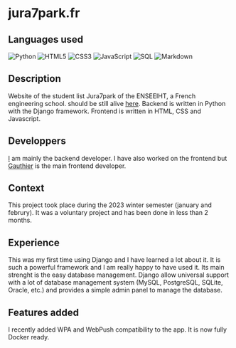 # jura7park.fr

## Languages used

<img alt="Python" src="https://img.shields.io/badge/-Python-23272A?style=flat&logo=python"> <img alt="HTML5" src="https://img.shields.io/badge/-HTML5-23272A?style=flat&logo=html5"> <img alt="CSS3" src="https://img.shields.io/badge/-CSS3-23272A?style=flat&logo=css3"> <img alt="JavaScript" src="https://img.shields.io/badge/-JavaScript-23272A?style=flat&logo=javascript"> <img alt="SQL" src="https://img.shields.io/badge/-SQL-23272A?style=flat&logo=postgresql"> <img alt="Markdown" src="https://img.shields.io/badge/-Markdown-23272A?style=flat&logo=markdown">

## Description
Website of the student list Jura7park of the ENSEEIHT, a French engineering school. should be still alive [here](https://jura7park.fr).
Backend is written in Python with the Django framework. Frontend is written in HTML, CSS and Javascript.


## Developpers 
[I](https://github.com/newtondotcom) am mainly the backend developer. I have also worked on the frontend but [Gauthier](https://github.com/Lighar/) is the main frontend developer.


## Context
This project took place during the 2023 winter semester (january and februry). It was a voluntary project and has been done in less than 2 months. 

## Experience
This was my first time using Django and I have learned a lot about it. It is such a powerful framework and I am really happy to have used it. Its main strenght is the easy database management. Django allow universal support with a lot of database management system (MySQL, PostgreSQL, SQLite, Oracle, etc.) and provides a simple admin panel to manage the database.

## Features added
I recently added WPA and WebPush compatibility to the app. It is now fully Docker ready.
